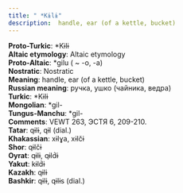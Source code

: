 ```yaml
---
title: " *Kɨlɨ"
description:  handle, ear (of a kettle, bucket)
---
```


<strong>Proto-Turkic</strong>:  *Kɨlɨ<br>
<strong>Altaic etymology</strong>:  Altaic etymology<br>
<strong> Proto-Altaic</strong>:  *gilu ( ~ -o, -a)<br>
<strong>Nostratic</strong>:  Nostratic<br>
<strong>Meaning</strong>:  handle, ear (of a kettle, bucket)<br>
<strong>Russian meaning</strong>:  ручка, ушко (чайника, ведра)<br>
<strong>Turkic</strong>:  *Kɨlɨ<br>
<strong>Mongolian</strong>:  *gil-<br>
<strong>Tungus-Manchu</strong>:  *gil-<br>
<strong>Comments</strong>:  VEWT 263, ЭСТЯ 6, 209-210.<br>
<strong>Tatar</strong>:  qɨlɨ, qɨl (dial.)<br>
<strong>Khakassian</strong>:  xɨlɣa, xɨlčɨ<br>
<strong>Shor</strong>:  qɨlčɨ<br>
<strong>Oyrat</strong>:  qɨlɨ, qɨld́ɨ<br>
<strong>Yakut</strong>:  kɨld́ɨ<br>
<strong>Kazakh</strong>:  qɨlɨ<br>
<strong>Bashkir</strong>:  qɨlɨ, qɨlɨs (dial.)<br>


